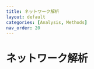 ```yaml
---
title: ネットワーク解析
layout: default
categories: [Analysis, Methods]
nav_order: 20
---
```


# ネットワーク解析